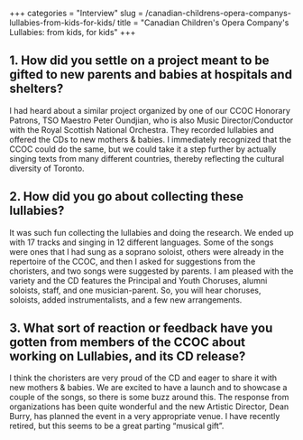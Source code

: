 +++
categories = "Interview"
slug = /canadian-childrens-opera-companys-lullabies-from-kids-for-kids/
title = "Canadian Children&#039;s Opera Company&#039;s Lullabies: from kids, for kids"
+++

## 1. How did you settle on a project meant to be gifted to new parents and babies at hospitals and shelters?

I had heard about a similar project organized by one of our CCOC Honorary Patrons, TSO Maestro Peter Oundjian, who is also Music Director/Conductor with the Royal Scottish National Orchestra.  They recorded lullabies and offered the CDs to new mothers & babies.  I immediately recognized that the CCOC could do the same, but we could take it a step further by actually singing texts from many different countries, thereby reflecting the cultural diversity of Toronto.

## 2. How did you go about collecting these lullabies?

It was such fun collecting the lullabies and doing the research.  We ended up with 17 tracks and singing in 12 different languages.  Some of the songs were ones that I had sung as a soprano soloist, others were already in the repertoire of the CCOC, and then I asked for suggestions from the choristers, and two songs were suggested by parents.  I am pleased with the variety and the CD features the Principal and Youth Choruses, alumni soloists, staff, and one musician-parent.  So, you will hear choruses, soloists, added instrumentalists, and a few new arrangements.

## 3. What sort of reaction or feedback have you gotten from members of the CCOC about working on Lullabies, and its CD release?

I think the choristers are very proud of the CD and eager to share it with new mothers & babies.  We are excited to have a launch and to showcase a couple of the songs, so there is some buzz around this.  The response from organizations has been quite wonderful and the new Artistic Director, Dean Burry, has planned the event in a very appropriate venue.  I have recently retired, but this seems to be a great parting “musical gift”.



